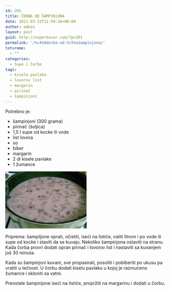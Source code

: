 ```yaml
---
id: 201
title: ČORBA OD ŠAMPINjONA
date: 2011-03-22T11:59:16+00:00
author: admin
layout: post
guid: http://superkuvar.com/?p=201
permalink: '/%c4%8dorba-od-%c5%a1ampinjona/'
totvreme:
  - ""
categories:
  - Supe i Čorbe
tags:
  - kisela pavlaka
  - lovorov list
  - margarin
  - pirinač
  - šampinjoni
---
```

Potrebno je:

  * šampinjoni (300 grama)
  * pirinač (šoljica)
  * 1,5 l supe od kocke ili vode
  * list lovora
  * so
  * biber
  * margarin
  * 2 dl kisele pavlake
  * 1 žumance

<img class="alignnone size-full wp-image-783" title="potazodsampinjona" src="/wp-content/uploads/2011/03/potazodsampinjona.jpg" alt="" width="256" height="180" /> 

Priprema: šampiljone oprati, očistiti, iseći na listiće, naliti litrom i po vode ili supe od kocke i staviti da se kuvaju. Nekoliko šampinjona ostaviti na stranu. Kada čorba provri dodati opran pirinač i lovorov list i nastaviti sa kuvanjem još 30 minuta.

Kada su šampinjoni kuvani, sve propasirati, posoliti i pobiberiti po ukusu pa vratiti u tečnost. U čorbu dodati kiselu pavlaku u kojoj je razmućeno žumance i skloniti sa vatre.

Preostale šampinjone iseći na listiće, propržiti na margarinu i dodati u čorbu.